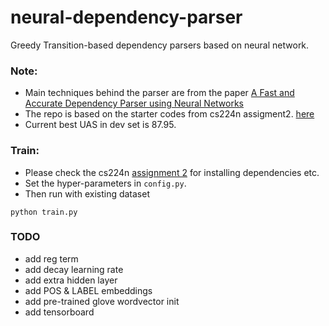 # neural-dependency-parser
Greedy Transition-based dependency parsers based on neural network. 

### Note:
* Main techniques behind the parser are from the paper [A Fast and Accurate Dependency Parser using Neural Networks](http://cs.stanford.edu/people/danqi/papers/emnlp2014.pdf)
* The repo is based on the starter codes from cs224n assigment2. [here](http://web.stanford.edu/class/cs224n/assignment2/assignment2.zip)
* Current best UAS in dev set is 87.95.

### Train:
* Please check the cs224n [assignment 2](http://web.stanford.edu/class/cs224n/assignment2/index.html) for installing dependencies etc.
* Set the hyper-parameters in `config.py`.
* Then run with existing dataset
```shell
python train.py
```


### TODO
* add reg term
* add decay learning rate
* add extra hidden layer
* add POS & LABEL embeddings
* add pre-trained glove wordvector init
* add tensorboard
